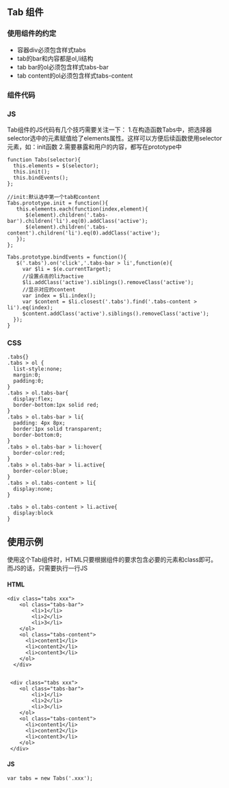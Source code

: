 ## Tab 组件
### 使用组件的约定
- 容器div必须包含样式tabs
- tab的bar和内容都是ol,li结构
- tab bar的ol必须包含样式tabs-bar
- tab content的ol必须包含样式tabs-content


### 组件代码

### JS
Tab组件的JS代码有几个技巧需要关注一下：
1.在构造函数Tabs中，把选择器selector选中的元素赋值给了elements属性。这样可以方便后续函数使用selector元素，如：init函数
2.需要暴露和用户的内容，都写在prototype中 


```
function Tabs(selector){
  this.elements = $(selector);
  this.init();
  this.bindEvents();
};

//init:默认选中第一个tab和content
Tabs.prototype.init = function(){
   this.elements.each(function(index,element){
      $(element).children('.tabs-bar').children('li').eq(0).addClass('active');
      $(element).children('.tabs-content').children('li').eq(0).addClass('active');
   });
};

Tabs.prototype.bindEvents = function(){
   $('.tabs').on('click','.tabs-bar > li',function(e){
     var $li = $(e.currentTarget);
     //设置点击的li为active
     $li.addClass('active').siblings().removeClass('active');
     //显示对应的content
     var index = $li.index();
     var $content = $li.closest('.tabs').find('.tabs-content > li').eq(index);
     $content.addClass('active').siblings().removeClass('active');
  }); 
}

```

### CSS
```
.tabs{}
.tabs > ol {
  list-style:none;
  margin:0;
  padding:0;
}
.tabs > ol.tabs-bar{
  display:flex;
  border-bottom:1px solid red;
}
.tabs > ol.tabs-bar > li{
  padding: 4px 8px;
  border:1px solid transparent;
  border-bottom:0;
}
.tabs > ol.tabs-bar > li:hover{
  border-color:red;
}
.tabs > ol.tabs-bar > li.active{
  border-color:blue;
}
.tabs > ol.tabs-content > li{
  display:none;
}

.tabs > ol.tabs-content > li.active{
  display:block
}
```

## 使用示例
使用这个Tab组件时，HTML只要根据组件的要求包含必要的元素和class即可。而JS的话，只需要执行一行JS

#### HTML
```
<div class="tabs xxx"> 
    <ol class="tabs-bar">
        <li>1</li>
        <li>2</li>
        <li>3</li>
    </ol>
    <ol class="tabs-content">
      <li>content1</li>
      <li>content2</li>
      <li>content3</li>
    </ol>  
  </div>
  
  
 <div class="tabs xxx"> 
    <ol class="tabs-bar">
        <li>1</li>
        <li>2</li>
        <li>3</li>
    </ol>
    <ol class="tabs-content">
      <li>content1</li>
      <li>content2</li>
      <li>content3</li>
    </ol>  
 </div>
```

#### JS
```
var tabs = new Tabs('.xxx');
```

